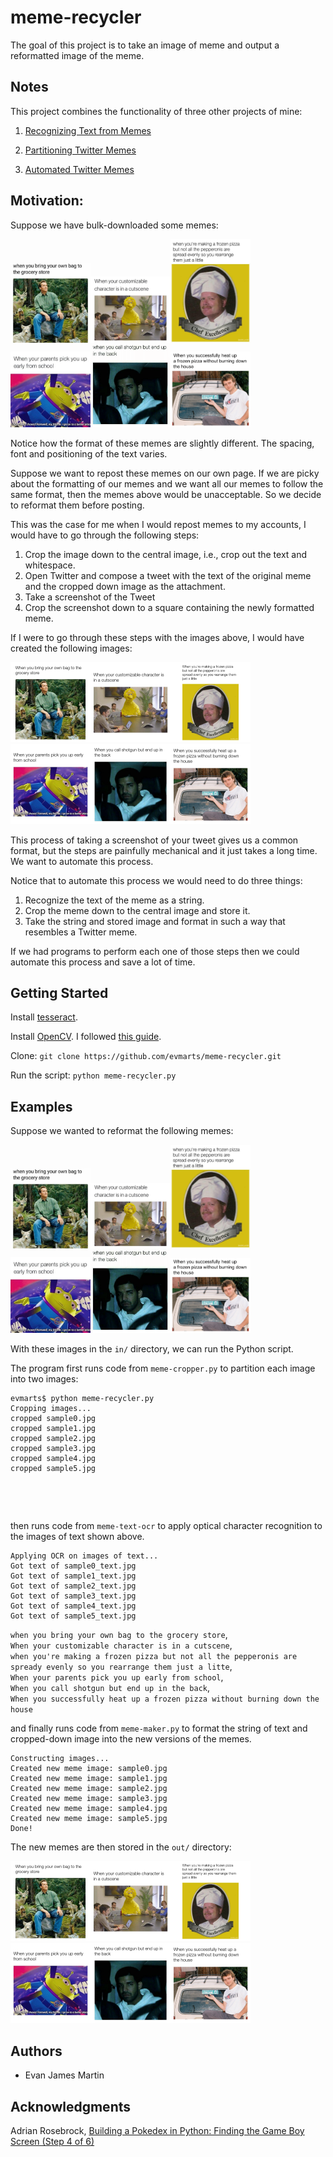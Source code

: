 # meme-recycler

The goal of this project is to take an image of meme and output a reformatted image of the meme. 

## Notes

This project combines the functionality of three other projects of mine: 

1. [Recognizing Text from Memes](https://evmarts.github.io/blog/2017/07/26/meme-text-ocr/)

2. [Partitioning Twitter Memes](https://evmarts.github.io/blog/2017/08/12/meme-cropper/)

3. [Automated Twitter Memes]()

## Motivation:

Suppose we have bulk-downloaded some memes: 

<img src="./figs/sample0.jpg" width="128px" alt=""><img src="./figs/sample1.jpg" width="128px" alt=""><img src="./figs/sample2.jpg" width="128px" alt=""><img src="./figs/sample3.jpg" width="128px" alt=""><img src="./figs/sample4.jpg" width="128px" alt=""><img src="./figs/sample5.jpg" width="128px" alt="">

Notice how the format of these memes are slightly different. The spacing, font and positioning of the text varies.

Suppose we want to repost these memes on our own page. If we are picky about the formatting of our memes and we want all our memes to follow the same format, then the memes above would be unacceptable. So we decide to reformat them before posting.

This was the case for me when I would repost memes to my accounts, I would have to go through the following steps:

1. Crop the image down to the central image, i.e., crop out the text and whitespace. 
2. Open Twitter and compose a tweet with the text of the original meme and the cropped down image as the attachment.
3. Take a screenshot of the Tweet
4. Crop the screenshot down to a square containing the newly formatted meme. 

If I were to go through these steps with the images above, I would have created the following images: 

<img src="./figs/sample_new0.jpg" width="128px" alt=""><img src="./figs/sample_new1.jpg" width="128px" alt=""><img src="./figs/sample_new2.jpg" width="128px" alt=""><img src="./figs/sample_new3.jpg" width="128px" alt=""><img src="./figs/sample_new4.jpg" width="128px" alt=""><img src="./figs/sample_new5.jpg" width="128px" alt="">

This process of taking a screenshot of your tweet gives us a common format, but the steps are painfully mechanical and it just takes a long time. We want to automate this process.

Notice that to automate this process we would need to do three things:

1. Recognize the text of the meme as a string.
2. Crop the meme down to the central image and store it. 
3. Take the string and stored image and format in such a way that resembles a Twitter meme. 

If we had programs to perform each one of those steps then we could automate this process and save a lot of time. 

## Getting Started

Install [tesseract](https://github.com/tesseract-ocr/tesseract/wiki).

Install [OpenCV](https://opencv.org/). I followed [this guide](https://www.pyimagesearch.com/2016/12/19/install-opencv-3-on-macos-with-homebrew-the-easy-way/). 

Clone:
```git clone https://github.com/evmarts/meme-recycler.git```

Run the script:
```python meme-recycler.py```

## Examples

Suppose we wanted to reformat the following memes:

<img src="./figs/sample0.jpg" width="128px" alt=""><img src="./figs/sample1.jpg" width="128px" alt=""><img src="./figs/sample2.jpg" width="128px" alt=""><img src="./figs/sample3.jpg" width="128px" alt=""><img src="./figs/sample4.jpg" width="128px" alt=""><img src="./figs/sample5.jpg" width="128px" alt="">

With these images in the ```in/``` directory, we can run the Python script.

The program first runs code from  ```meme-cropper.py``` to partition each image into two images:

~~~
evmarts$ python meme-recycler.py
Cropping images...
cropped sample0.jpg
cropped sample1.jpg
cropped sample2.jpg
cropped sample3.jpg
cropped sample4.jpg
cropped sample5.jpg
~~~

<img src="./figs/sample0_pic.jpg" width="128px" alt=""><img src="./figs/sample1_pic.jpg" width="128px" alt=""><img src="./figs/sample2_pic.jpg" width="128px" alt=""><img src="./figs/sample3_pic.jpg" width="128px" alt=""><img src="./figs/sample4_pic.jpg" width="128px" alt=""><img src="./figs/sample5_pic.jpg" width="128px" alt="">

<img src="./figs/sample0_text.jpg" width="128px" alt=""><img src="./figs/sample1_text.jpg" width="128px" alt=""><img src="./figs/sample2_text.jpg" width="128px" alt=""><img src="./figs/sample3_text.jpg" width="128px" alt=""><img src="./figs/sample4_text.jpg" width="128px" alt=""><img src="./figs/sample5_text.jpg" width="128px" alt="">

then runs code from ```meme-text-ocr``` to apply optical character recognition to the images of text shown above.

~~~
Applying OCR on images of text...
Got text of sample0_text.jpg
Got text of sample1_text.jpg
Got text of sample2_text.jpg
Got text of sample3_text.jpg
Got text of sample4_text.jpg
Got text of sample5_text.jpg
~~~

```when you bring your own bag to the grocery store```,   
```When your customizable character is in a cutscene```,   
```when you're making a frozen pizza but not all the pepperonis are spready evenly so you rearrange them just a litte```,  
```When your parents pick you up early from school```,   
```When you call shotgun but end up in the back```,   
```When you successfully heat up a frozen pizza without burning down the house```

and finally runs code from ```meme-maker.py``` to format the string of text and cropped-down image into the new versions of the memes.

~~~
Constructing images...
Created new meme image: sample0.jpg
Created new meme image: sample1.jpg
Created new meme image: sample2.jpg
Created new meme image: sample3.jpg
Created new meme image: sample4.jpg
Created new meme image: sample5.jpg
Done!
~~~

The new memes are then stored in the ```out/``` directory:

<img src="./figs/sample_new0.jpg" width="128px" alt=""><img src="./figs/sample_new1.jpg" width="128px" alt=""><img src="./figs/sample_new2.jpg" width="128px" alt=""><img src="./figs/sample_new3.jpg" width="128px" alt=""><img src="./figs/sample_new4.jpg" width="128px" alt=""><img src="./figs/sample_new5.jpg" width="128px" alt="">

## Authors

* Evan James Martin

## Acknowledgments

Adrian Rosebrock, [Building a Pokedex in Python: Finding the Game Boy Screen (Step 4 of 6)](https://www.pyimagesearch.com/2014/04/21/building-pokedex-python-finding-game-boy-screen-step-4-6/)
